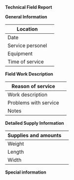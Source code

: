 **Technical Field Report**

**General Information**

| Location         |     |
|------------------|-----|
| Date             |     |
| Service personel |     |
| Equipment        |     |
| Time of service  |     |

**Field Work Description**

| Reason of service     |     |
|-----------------------|-----|
| Work description      |     |
| Problems with service |     |
| Notes                 |     |

**Detailed Supply Information**

| Supplies and amounts |     |
|----------------------|-----|
| Weight               |     |
| Length               |     |
| Width                |     |

**Special information**

|     |
|-----|
